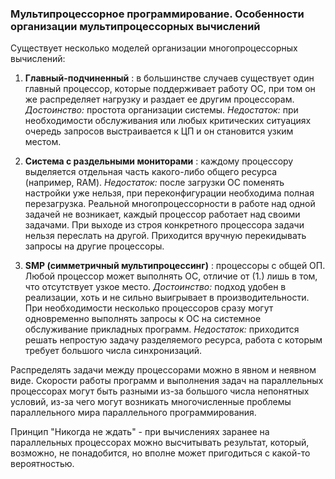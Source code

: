 ### Мультипроцессорное программирование. Особенности организации мультипроцессорных вычислений

Существует несколько моделей организации многопроцессорных вычислений:

1. **Главный-подчиненный** : в большинстве случаев существует один главный процессор, которые поддерживает работу ОС, при том он же распределяет нагрузку и раздает ее другим процессорам. 
	*Достоинство:* простота организации системы.
	*Недостаток:* при необходимости обслуживания или любых критических ситуациях очередь запросов выстраивается к ЦП и он становится узким местом. 

2. **Система с раздельными мониторами** : каждому процессору выделяется отдельная часть какого-либо общего ресурса (например, RAM). 
	*Недостаток:* после загрузки ОС поменять настройки уже нельзя, при переконфигурации необходима полная перезагрузка. Реальной многопроцессорности в работе над одной задачей не возникает, каждый процессор работает над своими задачами. При выходе из строя конкретного процессора задачи нельзя переслать на другой. Приходится вручную перекидывать запросы на другие процессоры. 

3. **SMP (симметричный мультипроцессинг)** : процессоры с общей ОП. Любой процессор может выполнять ОС, отличие от (1.) лишь в том, что отсутствует узкое место. 
	*Достоинство:* подход удобен в реализации, хоть и не сильно выигрывает в производительности. При необходимости несколько процессоров сразу могут одновременно выполнять запросы к ОС на системное обслуживание прикладных программ.
	*Недостаток:* приходится решать непростую задачу разделяемого ресурса, работа с которым требует большого числа синхронизаций. 

Распределять задачи между процессорами можно в явном и неявном виде. Скорости работы программ и выполнения задач на параллельных процессорах могут быть разными из-за большого числа непонятных условий, из-за чего могут возникать многочисленные проблемы параллельного мира параллельного программирования.

Принцип "Никогда не ждать" - при вычислениях заранее на параллельных процессорах можно высчитывать результат, который, возможно, не понадобится, но вполне может пригодиться с какой-то вероятностью. 

